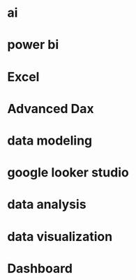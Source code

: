# ai
# power bi
# Excel
# Advanced Dax
# data modeling
# google looker studio 
# data analysis
# data visualization
# Dashboard
#
